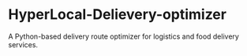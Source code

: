 # HyperLocal-Delievery-optimizer
A Python-based delivery route optimizer for logistics and food delivery services.

